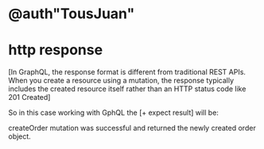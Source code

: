 # @auth"TousJuan"
# http response
[In GraphQL, the response format is different from traditional REST APIs. When you create a resource using a mutation, the response typically includes the created resource itself rather than an HTTP status code like 201 Created]


So in this case working with GphQL the [+ expect result] will be:

createOrder mutation was successful and returned the newly created order object.

